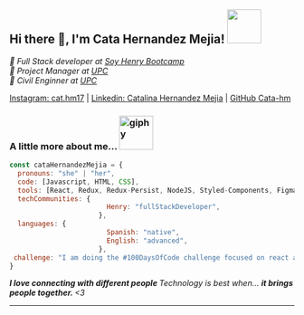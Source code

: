   ## Hi there 👋, I'm Cata Hernandez Mejia! <img src="https://user-images.githubusercontent.com/110860662/230705107-d5735a21-7581-455c-a111-43759ed56256.gif" width=60>
  
</h2>
<p>
  <em>📖 Full Stack developer at 
      <a href="https://www.soyhenry.com/">
      Soy Henry Bootcamp
      </a>
    </br>📖 Project Manager at
      <a href="https://www.unipiloto.edu.co/">
      UPC
      </a>
    </br>📖 Civil Enginner at 
      <a href="https://www.unipiloto.edu.co/">
      UPC
      </a>
  </em>
</p>

[Instagram: cat.hm17](https://www.instagram.com/cat.hm17) |
[Linkedin: Catalina Hernandez Mejia](https://www.linkedin.com/in/catalina-hernandez-mejia/) |
[GitHub Cata-hm](https://github.com/Cata-hm)


### A little more about me... <img src="https://user-images.githubusercontent.com/110860662/230705821-6712387e-dfd8-4206-9487-87c452248bd1.gif" alt="giphy" width="60">

```javascript
const cataHernandezMejia = {
  pronouns: "she" | "her",
  code: [Javascript, HTML, CSS],
  tools: [React, Redux, Redux-Persist, NodeJS, Styled-Components, Figma, MaterialUI],
  techCommunities: {
                        Henry: "fullStackDeveloper",
                      },
  languages: {
                        Spanish: "native",
                        English: "advanced",
                      },
 challenge: "I am doing the #100DaysOfCode challenge focused on react and typescript"
}
```

<em>
  <b>
  I love connecting with different people
  </b> 
  Technology is best when...
  <b>
  it brings people together.
  </b> 
  <3
 </em>

---
